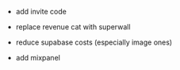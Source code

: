 * add invite code

* replace revenue cat with superwall 
* reduce supabase costs (especially image ones)
* add mixpanel